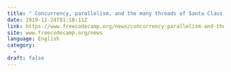 ```yaml
---
title: " Concurrency, parallelism, and the many threads of Santa Claus 🎅 "
date: 2019-12-24T01:18:11Z
link: https://www.freecodecamp.org/news/concurrency-parallelism-and-the-many-threads-of-santa-claus/?utm_medium=RSS&utm_source=news.12bit.vn
site: www.freecodecamp.org/news
language: English
category:
  -   
draft: false
---
```

